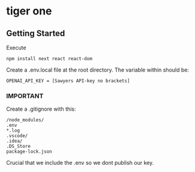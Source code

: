 # tiger one

## Getting Started

Execute
```
npm install next react react-dom

```

Create a .env.local file at the root directory. The variable within should be:

```
OPENAI_API_KEY = [Sawyers API-key no brackets]
```

### IMPORTANT
Create a .gitignore with this:
```
/node_modules/
.env
*.log
.vscode/
.idea/
.DS_Store
package-lock.json

```
Crucial that we include the .env so we dont publish our key.
